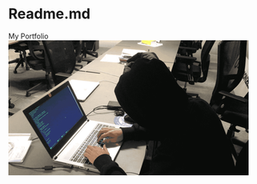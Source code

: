# Readme.md
My Portfolio
![alt text](https://github.com/Repidex/Python/blob/main/Exercise/giphy%20(1).gif)
